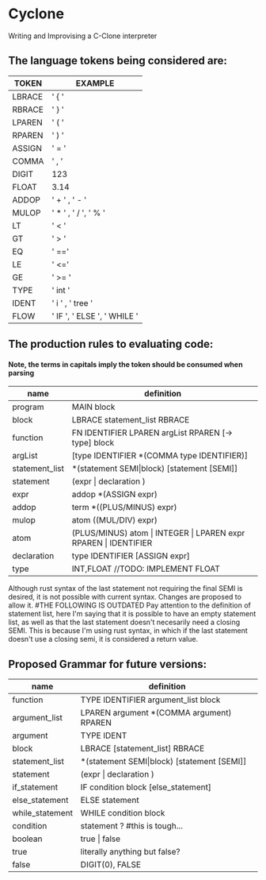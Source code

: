 # Cyclone
Writing and Improvising a C-Clone interpreter 


## The language tokens being considered are:

TOKEN | EXAMPLE
------|--------
LBRACE | ' { '
RBRACE | ' } '
LPAREN | ' ( '
RPAREN | ' ) '
ASSIGN | ' = '
COMMA  | ' , '
DIGIT  | 123
FLOAT  | 3.14
ADDOP  | ' + ' , ' - '
MULOP  | ' * ' , ' / ', ' % '
LT     | ' < '
GT     | ' > '
EQ     | ' =='
LE     | ' <='
GE     | ' >= '
TYPE   | ' int '
IDENT  | ' i ' , ' tree '
FLOW   | ' IF ', ' ELSE ', ' WHILE '



## The production rules to evaluating code:

#### Note, the terms in capitals imply the token should be consumed when parsing

name | definition
---|---
program  | MAIN block
block  | LBRACE statement_list RBRACE
function | FN IDENTIFIER LPAREN argList RPAREN [-> type] block
argList | [type IDENTIFIER *(COMMA type IDENTIFIER)]
statement_list  | *(statement SEMI\|block) [statement [SEMI]]
statement  | (expr \| declaration ) 
expr  | addop *(ASSIGN expr)
addop  | term *((PLUS/MINUS) expr)
mulop  | atom ((MUL/DIV) expr)
atom  | (PLUS/MINUS) atom \|  INTEGER \|   LPAREN expr RPAREN \| IDENTIFIER
declaration  | type IDENTIFIER [ASSIGN expr]
type  | INT,FLOAT //TODO: IMPLEMENT FLOAT

Although rust syntax of the last statement not requiring the final SEMI is desired, it is not possible with current syntax. Changes are proposed to allow it.
#THE FOLLOWING IS OUTDATED
Pay attention to the definition of statement list, here I'm saying that it is possible to have an empty statement list, as well as that the last statement doesn't necesarily need a closing SEMI. This is because I'm using rust syntax, in which if the last statement doesn't use a closing semi, it is considered a return value.

## Proposed Grammar for future versions:
name | definition
---|---
function        | TYPE IDENTIFIER argument_list block
argument_list   | LPAREN argument  *(COMMA argument)  RPAREN
argument        | TYPE IDENT
block           | LBRACE [statement_list] RBRACE
statement_list  | *(statement SEMI\|block) [statement [SEMI]]
statement       | (expr \| declaration ) 
if_statement    | IF condition block [else_statement]
else_statement  | ELSE statement
while_statement | WHILE condition block
condition       | statement ? #this is tough...
boolean         | true \| false
true            | literally anything but false?
false           | DIGIT(0), FALSE